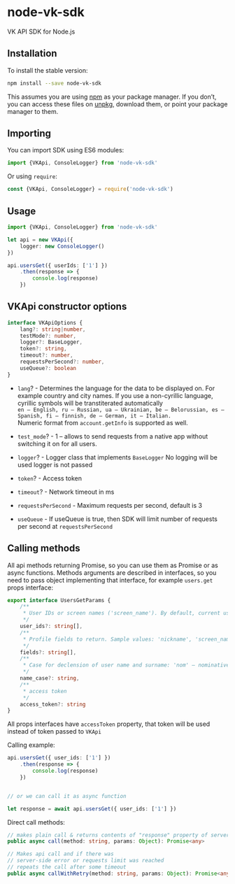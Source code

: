 # node-vk-sdk

VK API SDK for Node.js

## Installation

To install the stable version:

```bash
npm install --save node-vk-sdk
```

This assumes you are using [npm](https://www.npmjs.com/) as your package manager.
If you don’t, you can access these files on [unpkg](https://unpkg.com/node-vk-sdk/), download them, or point your package manager to them.

## Importing

You can import SDK using ES6 modules:

```typescript
import {VKApi, ConsoleLogger} from 'node-vk-sdk'
```

Or using `require`:

```typescript
const {VKApi, ConsoleLogger} = require('node-vk-sdk')
```

## Usage

```typescript
import {VKApi, ConsoleLogger} from 'node-vk-sdk'

let api = new VKApi({
    logger: new ConsoleLogger()
})

api.usersGet({ userIds: ['1'] })
    .then(response => {
        console.log(response)
    })
```

## VKApi constructor options

```typescript
interface VKApiOptions {
    lang?: string|number,
    testMode?: number,
    logger?: BaseLogger,
    token?: string,
    timeout?: number,
    requestsPerSecond?: number,
    useQueue?: boolean
}
```

* ```lang```?  -  Determines the language for the data to be displayed on. For example country and city names.
If you use a non-cyrillic language, cyrillic symbols will be transtiterated automatically  
`en – English, ru – Russian, ua – Ukrainian, be – Belorussian, es – Spanish, fi – finnish, de – German, it – Italian.`  
Numeric format from `account.getInfo` is supported as well.


* ```test_mode```?  -  1 – allows to send requests from a native app without switching it on for all users.

* ```logger```?  -  Logger class that implements `BaseLogger`
No logging will be used logger is not passed

* ```token```?  -  Access token

* ```timeout```?  -  Network timeout in ms

* ```requestsPerSecond```  -  Maximum requests per second, default is 3

* ```useQueue```  -  If useQueue is true, then SDK will limit number of requests per second at `requestsPerSecond`

## Calling methods

All api methods returning Promise, so you can use them as Promise or as async functions.
Methods arguments are described in interfaces, so you need to pass object implementing that interface, for example `users.get` props interface:

```typescript
export interface UsersGetParams {
    /**
     * User IDs or screen names ('screen_name'). By default, current user ID.
     */
    user_ids?: string[],
    /**
     * Profile fields to return. Sample values: 'nickname', 'screen_name', 'sex', 'bdate' (birthdate), 'city', 'country', 'timezone', 'photo', 'photo_medium', 'photo_big', 'has_mobile', 'contacts', 'education', 'online', 'counters', 'relation', 'last_seen', 'activity', 'can_write_private_message', 'can_see_all_posts', 'can_post', 'universities',
     */
    fields?: string[],
    /**
     * Case for declension of user name and surname: 'nom' — nominative (default), 'gen' — genitive , 'dat' — dative, 'acc' — accusative , 'ins' — instrumental , 'abl' — prepositional
     */
    name_case?: string,
    /**
     * access token
     */
    access_token?: string
}
```

All props interfaces have `accessToken` property, that token will be used instead of token passed to `VKApi`


Calling example:


```typescript
api.usersGet({ user_ids: ['1'] })
    .then(response => {
        console.log(response)
    })


// or we can call it as async function

let response = await api.usersGet({ user_ids: ['1'] })
```

Direct call methods:

```typescript
// makes plain call & returns contents of "response" property of server response
public async call(method: string, params: Object): Promise<any>

// Makes api call and if there was
// server-side error or requests limit was reached
// repeats the call after some timeout
public async callWithRetry(method: string, params: Object): Promise<any>
```

